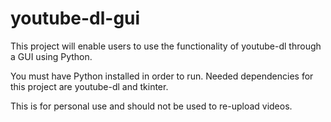 # youtube-dl-gui

This project will enable users to use the functionality of youtube-dl through a GUI using Python.

You must have Python installed in order to run. 
Needed dependencies for this project are youtube-dl and tkinter. 

This is for personal use and should not be used to re-upload videos. 
